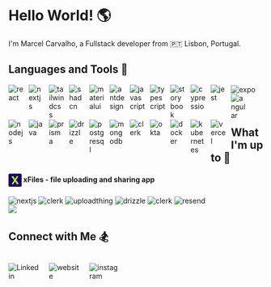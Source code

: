 # Hello World! 🌎

I'm Marcel Carvalho, a Fullstack developer from 🇵🇹 Lisbon, Portugal.

## Languages and Tools 🔨

<img align="left" alt="react" width="30px" style="padding-right:10px;" src="https://cdn.jsdelivr.net/gh/devicons/devicon@latest/icons/react/react-original.svg" />
<img align="left" alt="nextjs" width="30px" style="padding-right:10px;" src="https://cdn.jsdelivr.net/gh/devicons/devicon@latest/icons/nextjs/nextjs-original.svg" />
<img align="left" alt="tailwindcss" width="30px" style="padding-right:10px;" src="https://cdn.jsdelivr.net/gh/devicons/devicon@latest/icons/tailwindcss/tailwindcss-original.svg" />
<img align="left" alt="shadcn" width="30px" style="padding-right:10px;" src="https://avatars.githubusercontent.com/u/139895814?s=280&v=4" />
<img align="left" alt="materialui" width="30px" style="padding-right:10px;" src="https://cdn.jsdelivr.net/gh/devicons/devicon@latest/icons/materialui/materialui-original.svg" />
<img align="left" alt="antdesign" width="30px" style="padding-right:10px;" src="https://cdn.jsdelivr.net/gh/devicons/devicon@latest/icons/antdesign/antdesign-original.svg" />
<img align="left" alt="javascript" width="30px" style="padding-right:10px;" src="https://cdn.jsdelivr.net/gh/devicons/devicon@latest/icons/javascript/javascript-original.svg" />
<img align="left" alt="typescript" width="30px" style="padding-right:10px;" src="https://cdn.jsdelivr.net/gh/devicons/devicon@latest/icons/typescript/typescript-original.svg" />
<img align="left" alt="storybook" width="30px" style="padding-right:10px;" src="https://cdn.jsdelivr.net/gh/devicons/devicon@latest/icons/storybook/storybook-original.svg" />
<img align="left" alt="cypressio" width="30px" style="padding-right:10px;" src="https://cdn.jsdelivr.net/gh/devicons/devicon@latest/icons/cypressio/cypressio-original.svg" />
<img align="left" alt="jest" width="30px" style="padding-right:10px;" src="https://cdn.jsdelivr.net/gh/devicons/devicon@latest/icons/jest/jest-plain.svg" />
<img align="center" alt="expo" width="30px" style="padding-right:10px;" src="https://www.svgrepo.com/show/353723/expo-icon.svg" />
<img align="left" alt="angular" width="30px" style="padding-right:10px;" src="https://cdn.jsdelivr.net/gh/devicons/devicon@latest/icons/angular/angular-original.svg" />
<img align="left" alt="nodejs" width="30px" style="padding-right:10px;" src="https://cdn.jsdelivr.net/gh/devicons/devicon@latest/icons/nodejs/nodejs-original.svg" />
<img align="left" alt="java" width="30px" style="padding-right:10px;" src="https://cdn.jsdelivr.net/gh/devicons/devicon/icons/java/java-original.svg"/>
<img align="left" alt="prisma" width="30px" style="padding-right:10px;" src="https://cdn.jsdelivr.net/gh/devicons/devicon@latest/icons/prisma/prisma-original.svg" />
<img align="left" alt="drizzle" width="30px" style="padding-right:10px;" src="https://images.opencollective.com/drizzle-orm/9405e48/logo/256.png" />
<img align="left" alt="postgresql" width="30px" style="padding-right:10px;" src="https://cdn.jsdelivr.net/gh/devicons/devicon@latest/icons/postgresql/postgresql-original.svg" />
<img align="left" alt="mongodb" width="30px" style="padding-right:10px;" src="https://cdn.jsdelivr.net/gh/devicons/devicon@latest/icons/mongodb/mongodb-original.svg" />
<img align="left" alt="clerk" width="30px" style="padding-right:10px;" src="https://camo.githubusercontent.com/3b900b4e92e96c14c9e00818d9bd3a97d8b9de9344be4f5455113ac3f85eced8/68747470733a2f2f696d616765732e636c65726b2e636f6d2f7374617469632f6c6f676f2d6c696768742d6d6f64652d343030783430302e706e67" />
<img align="left" alt="okta" width="30px" style="padding-right:10px;" src="https://cdn.jsdelivr.net/gh/devicons/devicon@latest/icons/okta/okta-original.svg" />
<img align="left" alt="docker" width="30px" style="padding-right:10px;" src="https://cdn.jsdelivr.net/gh/devicons/devicon@latest/icons/docker/docker-original.svg" />
<img align="left" alt="kubernetes" width="30px" style="padding-right:10px;" src="https://cdn.jsdelivr.net/gh/devicons/devicon@latest/icons/kubernetes/kubernetes-original.svg" />
<img align="left" alt="vercel" width="30px" style="padding-right:10px;" src="https://cdn.jsdelivr.net/gh/devicons/devicon@latest/icons/vercel/vercel-original.svg" />
          
<br />
<br />
<br />

## What I'm up to 🧱

<div>
    <div>
        <h4>
        <img src="/xfiles.png" 
        width="26px" alt="nextjs" title="nextjs" align="center" />
        xFiles - file uploading and sharing app</h4>
        <div>
            <img alt="nextjs" title="nextjs" src="https://img.shields.io/badge/next.js-000000?style=for-the-badge&logo=nextdotjs&logoColor=white"/>
            <img alt="clerk" title="clerk" src="https://img.shields.io/badge/TAILWINDCSS-white?style=for-the-badge&logo=tailwindcss&color=%230f172a"/>
            <img alt="uploadthing" title="uploadthing" src="https://custom-icon-badges.demolab.com/badge/UPLOADTHING-red?style=for-the-badge&logo=uploadthing"/>
            <img alt="drizzle" title="drizzle" src="https://img.shields.io/badge/DRIZZLE-121212?style=for-the-badge&logo=drizzle"/>
            <img alt="clerk" title="clerk" src="https://custom-icon-badges.demolab.com/badge/CLERK-white?style=for-the-badge&logo=clerkjs"/>
            <img alt="resend" title="resend" src="https://img.shields.io/badge/RESEND-121212?style=for-the-badge&logo=resend"/>
        </div>
        <img src="https://i.imgur.com/V8o1gRb.png" />
    </div>
</div>

## Connect with Me 🏂

<div style="display: flex; align-items: center; gap: 10px;">

[<img align="left" alt="Linkedin" width="60px" style="padding-right:10px;" src="https://www.svgrepo.com/show/448234/linkedin.svg" />](https://www.linkedin.com/in/marcelcarvalho)

[<img align="left" alt="website" width="60px" style="padding-right:10px;" src="https://www.svgrepo.com/show/278317/internet-www.svg" />](https://meocarvalho.com)

[<img align="left" alt="instagram" width="60px" style="padding-right:10px;" src="https://www.svgrepo.com/show/452229/instagram-1.svg" />](https://www.instagram.com/meocarvalho)
</div>